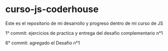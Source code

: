 # curso-js-coderhouse
Este es el repositorio de mi desarrollo y progreso dentro de mi curso de JS

1° commit: ejercicios de practica y entrega del desafio complementario n°1

6° commit: agregado el Desafio n°1
